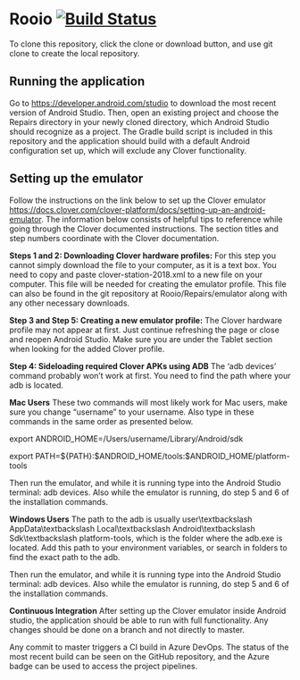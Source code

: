 # Rooio [![Build Status](https://dev.azure.com/CPSECapstone/Rooio/_apis/build/status/Repairs%20Application%20-%20CI?branchName=master)](https://dev.azure.com/CPSECapstone/Rooio/_build/latest?definitionId=7&branchName=master)

To clone this repository, click the clone or download button, and use git clone to create the local repository.

Running the application
-----------------------
Go to https://developer.android.com/studio to download the most recent version of Android Studio. Then, open an existing project and choose the Repairs directory in your newly cloned directory, which Android Studio should recognize as a project. The Gradle build script is included in this repository and the application should build with a default Android configuration set up, which will exclude any Clover functionality.

Setting up the emulator
-----------------------
Follow the instructions on the link below to set up the Clover emulator
https://docs.clover.com/clover-platform/docs/setting-up-an-android-emulator.
The information below consists of helpful tips to reference while going through the Clover documented instructions. The section titles and step numbers coordinate with the Clover documentation. 

**Steps 1 and 2: Downloading Clover hardware profiles:**
For this step you cannot simply download the file to your computer, as it is a text box. You need to copy and paste clover-station-2018.xml to a new file on your computer. This file will be needed for creating the emulator profile.
This file can also be found in the git repository at Rooio/Repairs/emulator along with any other necessary downloads.

**Step 3 and Step 5: Creating a new emulator profile:**
The Clover hardware profile may not appear at first. Just continue refreshing the page or close and reopen Android Studio. Make sure you are under the Tablet section when looking for the added Clover profile.

**Step 4: Sideloading required Clover APKs using ADB**
The ‘adb devices’ command probably won’t work at first. You need to find the path where your adb is located. 

**Mac Users**
These two commands will most likely work for Mac users, make sure you change “username” to your username. Also type in these commands in the same order as presented below.

export ANDROID\_HOME=/Users/username/Library/Android/sdk 

export PATH=\$\{PATH\}:\$ANDROID\_HOME/tools:\$ANDROID\_HOME/platform-tools 

Then run the emulator, and while it is running type into the Android Studio terminal: adb devices.
Also while the emulator is running, do step 5 and 6 of the installation commands.

**Windows Users**
The path to the adb is usually user\textbackslash AppData\textbackslash Local\textbackslash Android\textbackslash Sdk\textbackslash platform-tools, which is the folder where the adb.exe is located. Add this path to your environment variables, or search in folders to find the exact path to the adb.

Then run the emulator, and while it is running type into the Android Studio terminal: adb devices.
Also while the emulator is running, do step 5 and 6 of the installation commands.

**Continuous Integration**
After setting up the Clover emulator inside Android studio, the application should be able to run with full functionality. Any changes should be done on a branch and not directly to master.

Any commit to master triggers a CI build in Azure DevOps. The status of the most recent build can be seen on the GitHub repository, and the Azure badge can be used to access the project pipelines.
